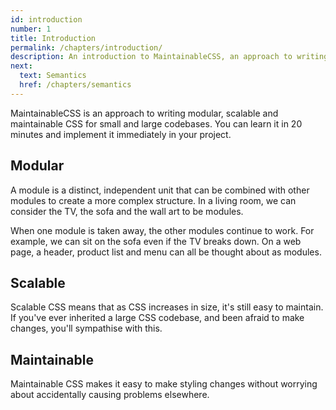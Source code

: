 ```yaml
---
id: introduction
number: 1
title: Introduction
permalink: /chapters/introduction/
description: An introduction to MaintainableCSS, an approach to writing modular, scalable and of course maintainable CSS.
next:
  text: Semantics
  href: /chapters/semantics
---
```


MaintainableCSS is an approach to writing modular, scalable and maintainable CSS for small and large codebases. You can learn it in 20 minutes and implement it immediately in your project.

## Modular

A module is a distinct, independent unit that can be combined with other modules to create a more complex structure. In a living room, we can consider the TV, the sofa and the wall art to be modules.

When one module is taken away, the other modules continue to work. For example, we can sit on the sofa even if the TV breaks down. On a web page, a header, product list and menu can all be thought about as modules.

## Scalable

Scalable CSS means that as CSS increases in size, it's still easy to maintain. If you've ever inherited a large CSS codebase, and been afraid to make changes, you'll sympathise with this.

## Maintainable

Maintainable CSS makes it easy to make styling changes without worrying about accidentally causing problems elsewhere.